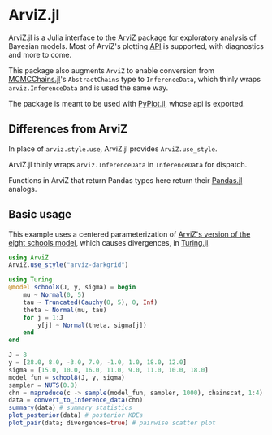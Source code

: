 # ArviZ.jl

ArviZ.jl is a Julia interface to the
[ArviZ](https://arviz-devs.github.io/arviz/) package for exploratory analysis
of Bayesian models. Most of ArviZ's plotting
[API](https://arviz-devs.github.io/arviz/api.html) is supported, with
diagnostics and more to come.

This package also augments `ArviZ` to enable conversion from
[MCMCChains.jl](https://github.com/TuringLang/MCMCChains.jl)'s
`AbstractChains` type to `InferenceData`, which thinly wraps
`arviz.InferenceData` and is used the same way.

The package is meant to be used with
[PyPlot.jl](https://github.com/JuliaPy/PyPlot.jl), whose api is exported.

## Differences from ArviZ

In place of `arviz.style.use`, ArviZ.jl provides `ArviZ.use_style`.

ArviZ.jl thinly wraps `arviz.InferenceData` in `InferenceData` for dispatch.

Functions in ArviZ that return Pandas types here return their
[Pandas.jl](https://github.com/JuliaPy/Pandas.jl) analogs.

## Basic usage

This example uses a centered parameterization of
[ArviZ's version of the eight schools model](https://arviz-devs.github.io/arviz/notebooks/Introduction.html), which causes divergences, in [Turing.jl](https://turing.ml).

```julia
using ArviZ
ArviZ.use_style("arviz-darkgrid")

using Turing
@model school8(J, y, sigma) = begin
    mu ~ Normal(0, 5)
    tau ~ Truncated(Cauchy(0, 5), 0, Inf)
    theta ~ Normal(mu, tau)
    for j = 1:J
        y[j] ~ Normal(theta, sigma[j])
    end
end

J = 8
y = [28.0, 8.0, -3.0, 7.0, -1.0, 1.0, 18.0, 12.0]
sigma = [15.0, 10.0, 16.0, 11.0, 9.0, 11.0, 10.0, 18.0]
model_fun = school8(J, y, sigma)
sampler = NUTS(0.8)
chn = mapreduce(c -> sample(model_fun, sampler, 1000), chainscat, 1:4)
data = convert_to_inference_data(chn)
summary(data) # summary statistics
plot_posterior(data) # posterior KDEs
plot_pair(data; divergences=true) # pairwise scatter plot
```
